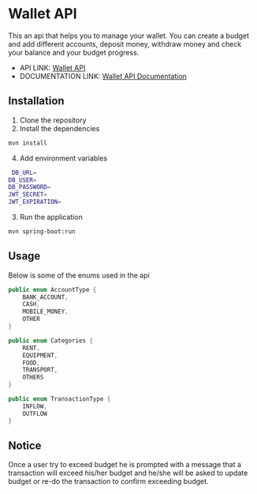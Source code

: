 # Wallet API
This an api that helps you to
manage your wallet. You can create a budget and add different accounts, 
deposit money, withdraw money
and check your balance and your budget progress.

- API LINK: [Wallet API](https://wallet-g3d9.onrender.com) 
- DOCUMENTATION LINK: [Wallet API Documentation](https://wallet-g3d9.onrender.com/swagger-ui/index.html)

## Installation
1. Clone the repository
2. Install the dependencies
```bash
mvn install
```
4. Add environment variables
```bash
 DB_URL=
DB_USER=
DB_PASSWORD=
JWT_SECRET=
JWT_EXPIRATION=
```
3. Run the application
```bash
mvn spring-boot:run
```
## Usage
Below is some of the enums used in the api
```java
public enum AccountType {
    BANK_ACCOUNT,
    CASH,
    MOBILE_MONEY,
    OTHER
}
```
```java
public enum Categories {
    RENT,
    EQUIPMENT,
    FOOD,
    TRANSPORT,
    OTHERS
}
```
```java
public enum TransactionType {
    INFLOW,
    OUTFLOW
}
```

## Notice
Once a user try to exceed budget he is prompted with a message that a transaction will exceed
his/her budget and he/she will be asked to update budget or re-do the transaction to confirm exceeding budget.